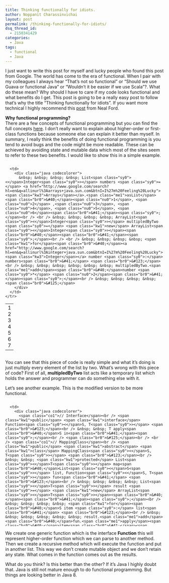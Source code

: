 ```yaml
---
title: Thinking functionally for idiots.
author: Noppanit Charassinvichai
layout: post
permalink: /thinking-functionally-for-idiots/
dsq_thread_id:
  - 2150341429
categories:
  - Java
tags:
  - functional
  - Java
---
```

I just want to write this post for myself and lucky people who found this post from Google. The world has come to the era of functional. When I pair with my colleagues I always hear &#8220;That&#8217;s not so functional&#8221; or &#8220;Should we use Guava or functional Java&#8221; or &#8220;Wouldn&#8217;t it be easier if we use Scala&#8221;?. What do these mean? Why should I have to care if my code looks functional and what benefits do I get. This post is going to be a really easy post to follow that&#8217;s why the title &#8220;Thinking functionally for idiots&#8221;. If you want more technical I highly recommend this [post][1] from Neal Ford.

**Why functional programming?**  
There are a few concepts of functional programming but you can find the full concepts [here][2]. I don&#8217;t really want to explain about higher-order or first-class functions because someone else can explain it better than myself. In summary, I really think the benefits of doing functional programming is you tend to avoid bugs and the code might be more readable. These can be achieved by avoiding state and mutable data which most of the sites seem to refer to these two benefits. I would like to show this in a simple example.

<div class="codecolorer-container java blackboard" style="overflow:auto;white-space:nowrap;width:100%;">
  <table cellspacing="0" cellpadding="0">
    <tr>
      <td class="line-numbers">
        <div>
          1<br />2<br />3<br />4<br />5<br />6<br />7<br />
        </div>
      </td>
      
      <td>
        <div class="java codecolorer">
          &nbsp; &nbsp; &nbsp; &nbsp; List<span class="sy0"><</span>Integer<span class="sy0">></span> numbers <span class="sy0">=</span> <a href="http://www.google.com/search?hl=en&q=allinurl%3Aarrays+java.sun.com&btnI=I%27m%20Feeling%20Lucky"><span class="kw3">Arrays</span></a>.<span class="me1">asList</span><span class="br0">&#40;</span><span class="nu0">1</span>, <span class="nu0">2</span> ,<span class="nu0">3</span>, <span class="nu0">4</span>, <span class="nu0">5</span>, <span class="nu0">6</span><span class="br0">&#41;</span><span class="sy0">;</span><br /> <br /> &nbsp; &nbsp; &nbsp; &nbsp; ArrayList<span class="sy0"><</span>Integer<span class="sy0">></span> multipledByTwo <span class="sy0">=</span> <span class="kw1">new</span> ArrayList<span class="sy0"><</span>Integer<span class="sy0">></span><span class="br0">&#40;</span><span class="br0">&#41;</span><span class="sy0">;</span><br /> <br /> &nbsp; &nbsp; &nbsp; &nbsp; <span class="kw1">for</span><span class="br0">&#40;</span><a href="http://www.google.com/search?hl=en&q=allinurl%3Ainteger+java.sun.com&btnI=I%27m%20Feeling%20Lucky"><span class="kw3">Integer</span></a> number <span class="sy0">:</span> numbers<span class="br0">&#41;</span> <span class="br0">&#123;</span><br /> &nbsp; &nbsp; &nbsp; &nbsp; &nbsp; &nbsp; multipledByTwo.<span class="me1">add</span><span class="br0">&#40;</span>number <span class="sy0">*</span> <span class="nu0">2</span><span class="br0">&#41;</span><span class="sy0">;</span><br /> &nbsp; &nbsp; &nbsp; &nbsp; <span class="br0">&#125;</span>
        </div>
      </td>
    </tr>
  </table>
</div>

You can see that this piece of code is really simple and what it&#8217;s doing is just multiply every element of the list by two. What&#8217;s wrong with this piece of code? First of all, **multipledByTwo** list acts like a temporary list which holds the answer and programmer can do something else with it. 

Let&#8217;s see another example. This is the modified version to be more functional.

<div class="codecolorer-container java blackboard" style="overflow:auto;white-space:nowrap;width:100%;height:400px;">
  <table cellspacing="0" cellpadding="0">
    <tr>
      <td class="line-numbers">
        <div>
          1<br />2<br />3<br />4<br />5<br />6<br />7<br />8<br />9<br />10<br />11<br />12<br />13<br />14<br />15<br />16<br />17<br />18<br />19<br />20<br />21<br />22<br />23<br />24<br />25<br />26<br />27<br />28<br />29<br />
        </div>
      </td>
      
      <td>
        <div class="java codecolorer">
          <span class="co1">// Interface</span><br /> <span class="kw1">public</span> <span class="kw1">interface</span> Function<span class="sy0"><</span>S, T<span class="sy0">></span> <span class="br0">&#123;</span><br /> &nbsp; &nbsp; T apply<span class="br0">&#40;</span>S in<span class="br0">&#41;</span><span class="sy0">;</span><br /> <span class="br0">&#125;</span><br /> <br /> <span class="co1">// MappingClass</span><br /> <span class="kw1">public</span> <span class="kw1">abstract</span> <span class="kw1">class</span> MappingClass<span class="sy0"><</span>S, T<span class="sy0">></span> <span class="br0">&#123;</span><br /> &nbsp; &nbsp; <span class="kw1">protected</span> List<span class="sy0"><</span>T<span class="sy0">></span> map<span class="br0">&#40;</span>List<span class="sy0"><</span>S<span class="sy0">></span> list, Function<span class="sy0"><</span>S, T<span class="sy0">></span> fun<span class="br0">&#41;</span> <span class="br0">&#123;</span><br /> &nbsp; &nbsp; &nbsp; &nbsp; List<span class="sy0"><</span>T<span class="sy0">></span> result <span class="sy0">=</span> <span class="kw1">new</span> ArrayList<span class="sy0"><</span>T<span class="sy0">></span><span class="br0">&#40;</span><span class="br0">&#41;</span><span class="sy0">;</span><br /> &nbsp; &nbsp; &nbsp; &nbsp; <span class="kw1">for</span><span class="br0">&#40;</span>S item <span class="sy0">:</span> list<span class="br0">&#41;</span> <span class="br0">&#123;</span><br /> &nbsp; &nbsp; &nbsp; &nbsp; &nbsp; &nbsp; result.<span class="me1">add</span><span class="br0">&#40;</span>fun.<span class="me1">apply</span><span class="br0">&#40;</span>item<span class="br0">&#41;</span><span class="br0">&#41;</span><span class="sy0">;</span><br /> &nbsp; &nbsp; &nbsp; &nbsp; <span class="br0">&#125;</span><br /> &nbsp; &nbsp; &nbsp; &nbsp; <span class="kw1">return</span> result<span class="sy0">;</span><br /> &nbsp; &nbsp; <span class="br0">&#125;</span><br /> <span class="br0">&#125;</span><br /> <br /> <span class="co1">// To Test</span><br /> <br /> &nbsp; &nbsp; <span class="kw1">public</span> List<span class="sy0"><</span>Integer<span class="sy0">></span> test<span class="br0">&#40;</span><span class="br0">&#41;</span> <span class="br0">&#123;</span><br /> &nbsp; &nbsp; &nbsp; &nbsp; List<span class="sy0"><</span>Integer<span class="sy0">></span> numbers <span class="sy0">=</span> asList<span class="br0">&#40;</span><span class="nu0">1</span>, <span class="nu0">2</span>, <span class="nu0">3</span>, <span class="nu0">4</span>, <span class="nu0">5</span>, <span class="nu0">6</span><span class="br0">&#41;</span><span class="sy0">;</span><br /> &nbsp; &nbsp; &nbsp; &nbsp; List<span class="sy0"><</span>Integer<span class="sy0">></span> results <span class="sy0">=</span> map<span class="br0">&#40;</span>numbers, <span class="kw1">new</span> Function<span class="sy0"><</span><a href="http://www.google.com/search?hl=en&q=allinurl%3Ainteger+java.sun.com&btnI=I%27m%20Feeling%20Lucky"><span class="kw3">Integer</span></a>, Integer<span class="sy0">></span><span class="br0">&#40;</span><span class="br0">&#41;</span> <span class="br0">&#123;</span><br /> &nbsp; &nbsp; &nbsp; &nbsp; &nbsp; &nbsp; @Override<br /> &nbsp; &nbsp; &nbsp; &nbsp; &nbsp; &nbsp; <span class="kw1">public</span> <a href="http://www.google.com/search?hl=en&q=allinurl%3Ainteger+java.sun.com&btnI=I%27m%20Feeling%20Lucky"><span class="kw3">Integer</span></a> apply<span class="br0">&#40;</span><a href="http://www.google.com/search?hl=en&q=allinurl%3Ainteger+java.sun.com&btnI=I%27m%20Feeling%20Lucky"><span class="kw3">Integer</span></a> input<span class="br0">&#41;</span> <span class="br0">&#123;</span><br /> &nbsp; &nbsp; &nbsp; &nbsp; &nbsp; &nbsp; &nbsp; &nbsp; <span class="kw1">return</span> input <span class="sy0">*</span> <span class="nu0">2</span><span class="sy0">;</span><br /> &nbsp; &nbsp; &nbsp; &nbsp; &nbsp; &nbsp; <span class="br0">&#125;</span><br /> &nbsp; &nbsp; &nbsp; &nbsp; <span class="br0">&#125;</span><span class="br0">&#41;</span><span class="sy0">;</span><br /> <br /> &nbsp; &nbsp; &nbsp; &nbsp; <span class="kw1">return</span> results<span class="sy0">;</span><br /> &nbsp; &nbsp; <span class="br0">&#125;</span>
        </div>
      </td>
    </tr>
  </table>
</div>

We create one generic function which is the interface **Function** this will represent higher-order function which we can parse to another method. Then we create a recursive method which will execute the function and put in another list. This way we don&#8217;t create mutable object and we don&#8217;t retain any state. What comes in the function comes out as the results. 

What do you think? Is this better than the other? If it&#8217;s Java I highly doubt that. Java is still not mature enough to do functional programming. But things are looking better in Java 8.

 [1]: http://www.ibm.com/developerworks/java/library/j-ft1/index.html "Thinking functionally Part I"
 [2]: https://en.wikipedia.org/wiki/Functional_programming#Concepts